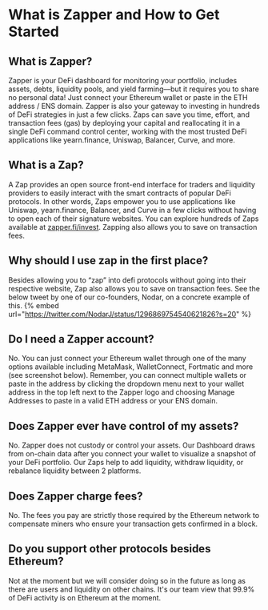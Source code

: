 # What is Zapper and How to Get Started

## What is Zapper?
Zapper is your DeFi dashboard for monitoring your portfolio, includes assets, debts, liquidity pools, and yield farming––but it requires you to share no personal data! Just connect your Ethereum wallet or paste in the ETH address / ENS domain. 
Zapper is also your gateway to investing in hundreds of DeFi strategies in just a few clicks. Zaps can save you time, effort, and transaction fees (gas) by deploying your capital and reallocating it in a single DeFi command control center, working with the most trusted DeFi applications like yearn.finance, Uniswap, Balancer, Curve, and more.

## What is a Zap?
A Zap provides an open source front-end interface for traders and liquidity providers to easily interact with the smart contracts of popular DeFi protocols. In other words, Zaps empower you to use applications like Uniswap, yearn.finance, Balancer, and Curve in a few clicks without having to open each of their signature websites. You can explore hundreds of Zaps available at [zapper.fi/invest](https://zapper.fi/invest). Zapping also allows you to save on transaction fees.

## Why should I use zap in the first place?
Besides allowing you to “zap” into defi protocols without going into their respective website, Zap also allows you to save on transaction fees. See the below tweet by one of our co-founders, Nodar, on a concrete example of this.
{% embed url="https://twitter.com/NodarJ/status/1296869754540621826?s=20" %}

## Do I need a Zapper account?
No. You can just connect your Ethereum wallet through one of the many options available including MetaMask, WalletConnect, Fortmatic and more (see screenshot below). Remember, you can connect multiple wallets or paste in the address by clicking the dropdown menu next to your wallet address in the top left next to the Zapper logo and choosing Manage Addresses to paste in a valid ETH address or your ENS domain.

## Does Zapper ever have control of my assets?
No. Zapper does not custody or control your assets. Our Dashboard draws from on-chain data after you connect your wallet to visualize a snapshot of your DeFi portfolio. Our Zaps help to add liquidity, withdraw liquidity, or rebalance liquidity between 2 platforms.

## Does Zapper charge fees?
No. The fees you pay are strictly those required by the Ethereum network to compensate miners who ensure your transaction gets confirmed in a block.

## Do you support other protocols besides Ethereum?
Not at the moment but we will consider doing so in the future as long as there are users and liquidity on other chains. It's our team view that 99.9% of DeFi activity is on Ethereum at the moment.
